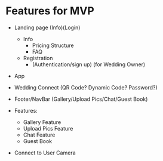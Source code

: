 # Features for MVP

- Landing page (Info)(Login)
  - Info
    - Pricing Structure
    - FAQ
  - Registration
    - (Authentication/sign up) (for Wedding Owner)

- App
- Wedding Connect (QR Code? Dynamic Code? Password?)
- Footer/NavBar (Gallery/Upload Pics/Chat/Guest Book)
- Features:
  - Gallery Feature
  - Upload Pics Feature
  - Chat Feature
  - Guest Book 
- Connect to User Camera
